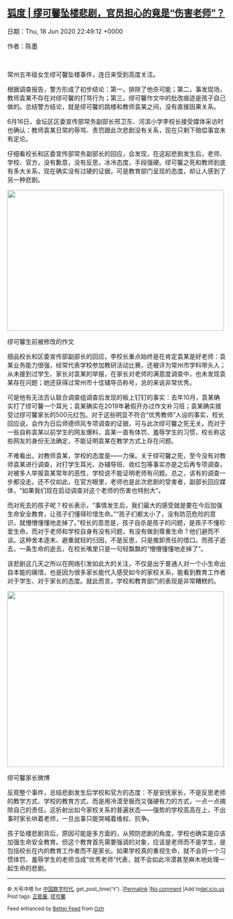 [狐度 | 缪可馨坠楼悲剧，官员担心的竟是“伤害老师”？](https://chinadigitaltimes.net/chinese/2020/06/%e7%8b%90%e5%ba%a6-%e7%bc%aa%e5%8f%af%e9%a6%a8%e5%9d%a0%e6%a5%bc%e6%82%b2%e5%89%a7%ef%bc%8c%e5%ae%98%e5%91%98%e6%8b%85%e5%bf%83%e7%9a%84%e7%ab%9f%e6%98%af%e4%bc%a4%e5%ae%b3%e8%80%81/)
------
日期：Thu, 18 Jun 2020 22:49:12 +0000

<p>作者：陈墨</p><p>&nbsp;</p><p>常州五年级女生缪可馨坠楼事件，连日来受到高度关注。</p><p>根据调查报告，警方形成了初步结论：第一，排除了他杀可能；第二，事发现场，教师袁某不存在对缪可馨的打骂行为；第三，缪可馨作文中的批改痕迹是孩子自己做的。总结警方结论，就是缪可馨的跳楼和教师袁某之间，没有直接因果关系。</p><p>6月16日，金坛区区委宣传部常务副部长邢卫东、河滨小学李校长接受媒体采访时也确认：教师袁某日常的辱骂、责罚跟此次悲剧没有关系，现在只剩下赔偿事宜未有定论。</p><p>仔细看校长和区委宣传部常务副部长的回应，会发现，在这起悲剧发生后，老师、学校、官方，没有歉意，没有反思，冰冷态度，手段强硬。缪可馨之死和教师到底有多大关系，现在确实没有过硬的证据，可是教育部门呈现的态度，却让人感到了另一种悲剧。</p><div id="attachment_647639" style="width: 510px" class="wp-caption aligncenter"><img aria-describedby="caption-attachment-647639" class="wp-image-647639" src="https://chinadigitaltimes.net/chinese/files/2020/06/作文-300x194.jpg" alt="" width="500" height="324" srcset="https://chinadigitaltimes.net/chinese/files/2020/06/作文-300x194.jpg 300w, https://chinadigitaltimes.net/chinese/files/2020/06/作文-1024x664.jpg 1024w, https://chinadigitaltimes.net/chinese/files/2020/06/作文-768x498.jpg 768w, https://chinadigitaltimes.net/chinese/files/2020/06/作文-1536x996.jpg 1536w, https://chinadigitaltimes.net/chinese/files/2020/06/作文-1080x700.jpg 1080w, https://chinadigitaltimes.net/chinese/files/2020/06/作文.jpg 1666w" sizes="(max-width: 500px) 100vw, 500px" /><p id="caption-attachment-647639" class="wp-caption-text">缪可馨生前被修改的作文</p></div><p>细品校长和区委宣传部副部长的回应，李校长重点始终是在肯定袁某是好老师：袁某业务能力很强，经常代表学校参加教研活动比赛，还被评为常州市学科带头人；从未接到过学生、家长对袁某的举报，在家长对老师的满意度调查中，也未发现袁某存在问题；她还获得过常州市十佳辅导员称号，总的来说非常优秀。</p><p>可是他有无法否认联合调查组调查后发现的板上钉钉的事实：去年10月，袁某确实打了缪可馨一个耳光；袁某确实在2019年暑假开办过作文补习班；袁某确实接受过缪可馨家长的500元红包。对于这些明显不符合“优秀教师”人设的事实，校长回应说，会作为日后师德师风专项调查的证据，可与此次缪可馨之死无关。而对于一些自称袁某以前学生的网友爆料，袁某一直有体罚、羞辱学生的习惯，校长称这些网友的身份无法确定，不能证明袁某在教学方式上存在问题。</p><p>不难看出，对教师袁某，学校的态度是——力保。关于缪可馨之死，至今没有对教师袁某进行调查，对打学生耳光、办辅导班、收红包等事实亦是之后再专项调查，对被多人举报袁某常年的恶性，学校说不能证明老师有问题。总之，该有的调查一步都没走。还不仅如此，在官方眼里，老师也是此次悲剧的受害者，副部长回应媒体，“如果我们现在启动调查对这个老师的伤害也特别大”。</p><p>而对死去的孩子呢？校长表示，“事情发生后，我们最大的感受就是要在今后加强生命安全教育，让孩子们懂得珍惜生命。”“孩子们都太小了，没有防范危险的意识，就懵懵懂懂地走掉了。”校长的意思是，孩子自杀是孩子的问题，是孩子不懂珍爱生命。而对于老师和学校自身有没有问题，有没有做到尊重生命？他们避而不谈。这种舍本逐末、避重就轻的归因，不是反思，只是推卸责任的借口。而孩子逝去，一条生命的逝去，在校长嘴里只是一句轻飘飘的“懵懵懂懂地走掉了”。</p><p>该悲剧这几天之所以在网络引发如此大的关注，不仅是出于普通人对一个小生命出自本能的痛惜，也是因为很多家长能代入感受如今的家校关系，能看到教育工作者对于学生、对于家长的态度。就此而言，学校和教育部门的表现是非常糟糕的。</p><div id="attachment_647640" style="width: 510px" class="wp-caption aligncenter"><img aria-describedby="caption-attachment-647640" class="wp-image-647640" src="https://chinadigitaltimes.net/chinese/files/2020/06/缪可馨微博-300x242.png" alt="" width="500" height="404" srcset="https://chinadigitaltimes.net/chinese/files/2020/06/缪可馨微博-300x242.png 300w, https://chinadigitaltimes.net/chinese/files/2020/06/缪可馨微博.png 573w" sizes="(max-width: 500px) 100vw, 500px" /><p id="caption-attachment-647640" class="wp-caption-text">缪可馨家长微博</p></div><p>反观整个事件，总结悲剧发生后学校和官方的态度：不是安抚家长，不是反思老师的教学方式、学校的教育方式，而是用冷漠至极而又强硬有力的方式，一点一点摘除自己的责任。这折射出如今家校关系的普遍状态——强势的学校高高在上，不出事时家长哄着老师，一旦出事只能哭喊着维权、抗争。</p><p>孩子坠楼悲剧背后，原因可能是多方面的，从预防悲剧的角度，学校也确实是应该加强生命安全教育。但这个教育首先需要强调的对象，应该是老师而不是学生，是包括校长在内的教育工作者而不是家长。如果学校真的重视生命，就不会将一个习惯体罚、羞辱学生的老师当成“优秀老师”代表，就不会如此冷漠甚至麻木地处理一起生命的悲剧。</p><hr /><p><small>&copy; 大号冲塔 for <a href="https://chinadigitaltimes.net/chinese">中国数字时代</a>, get_post_time('Y'). |<a href="https://chinadigitaltimes.net/chinese/2020/06/%e7%8b%90%e5%ba%a6-%e7%bc%aa%e5%8f%af%e9%a6%a8%e5%9d%a0%e6%a5%bc%e6%82%b2%e5%89%a7%ef%bc%8c%e5%ae%98%e5%91%98%e6%8b%85%e5%bf%83%e7%9a%84%e7%ab%9f%e6%98%af%e4%bc%a4%e5%ae%b3%e8%80%81/">Permalink</a> |<a href="https://chinadigitaltimes.net/chinese/2020/06/%e7%8b%90%e5%ba%a6-%e7%bc%aa%e5%8f%af%e9%a6%a8%e5%9d%a0%e6%a5%bc%e6%82%b2%e5%89%a7%ef%bc%8c%e5%ae%98%e5%91%98%e6%8b%85%e5%bf%83%e7%9a%84%e7%ab%9f%e6%98%af%e4%bc%a4%e5%ae%b3%e8%80%81/#comments">No comment</a> |Add to<a href="http://del.icio.us/post?url=https://chinadigitaltimes.net/chinese/2020/06/%e7%8b%90%e5%ba%a6-%e7%bc%aa%e5%8f%af%e9%a6%a8%e5%9d%a0%e6%a5%bc%e6%82%b2%e5%89%a7%ef%bc%8c%e5%ae%98%e5%91%98%e6%8b%85%e5%bf%83%e7%9a%84%e7%ab%9f%e6%98%af%e4%bc%a4%e5%ae%b3%e8%80%81/&amp;title=狐度 | 缪可馨坠楼悲剧，官员担心的竟是“伤害老师”？">del.icio.us</a><br/>Post tags: <a href="https://chinadigitaltimes.net/chinese/tag/%e6%ad%a3%e8%83%bd%e9%87%8f/" rel="tag">正能量</a>, <a href="https://chinadigitaltimes.net/chinese/tag/%e7%bc%aa%e5%8f%af%e9%a6%a8/" rel="tag">缪可馨</a><br/></small></p><p><small>Feed enhanced by <a href='http://planetozh.com/blog/my-projects/wordpress-plugin-better-feed-rss/'>Better Feed</a> from  <a href='http://planetozh.com/blog/'>Ozh</a></small></p>

